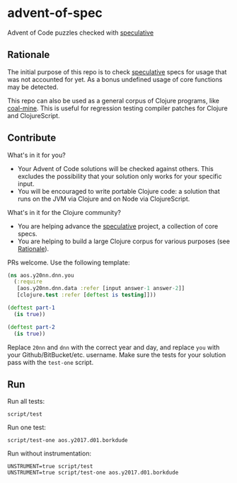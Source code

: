 # advent-of-spec

Advent of Code puzzles checked with [speculative](https://github.com/slipset/speculative)

## Rationale

The initial purpose of this repo is to check
[speculative](https://github.com/slipset/speculative) specs for usage that was
not accounted for yet. As a bonus undefined usage of core functions
may be detected.

This repo can also be used as a general corpus of Clojure programs, like [coal-mine](https://github.com/mfikes/coal-mine). This is useful for regression testing compiler patches for Clojure and ClojureScript.

## Contribute

What's in it for you?
* Your Advent of Code solutions will be checked against others. This excludes the possibility that your solution only works for your specific input.
* You will be encouraged to write portable Clojure code: a solution that runs on the JVM via Clojure and on Node via ClojureScript.

What's in it for the Clojure community?
* You are helping advance the [speculative](https://github.com/slipset/speculative) project, a collection of core specs.
* You are helping to build a large Clojure corpus for various purposes (see [Rationale](#rationale)).

PRs welcome. Use the following template:

``` clojure
(ns aos.y20nn.dnn.you
  (:require
   [aos.y20nn.dnn.data :refer [input answer-1 answer-2]]
   [clojure.test :refer [deftest is testing]]))

(deftest part-1
  (is true))

(deftest part-2
  (is true))
```

Replace `20nn` and `dnn` with the correct year and day, and replace `you` with
your Github/BitBucket/etc. username.  Make sure the tests for your solution pass
with the `test-one` script.

## Run

Run all tests:

    script/test

Run one test:

    script/test-one aos.y2017.d01.borkdude
    
Run without instrumentation:

    UNSTRUMENT=true script/test
    UNSTRUMENT=true script/test-one aos.y2017.d01.borkdude
